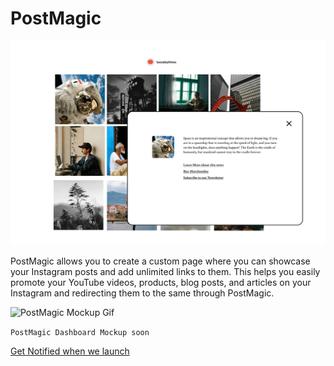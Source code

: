 # PostMagic
![PostMagic Mockup](https://raw.githubusercontent.com/postmagic/postmagic/refs/heads/main/1000111752.png)


PostMagic allows you to create a custom page where you can showcase your Instagram posts and add unlimited links to them. This helps you easily promote your YouTube videos, products, blog posts, and articles on your Instagram and redirecting them to the same through PostMagic.


![PostMagic Mockup Gif](https://raw.githubusercontent.com/postmagic/postmagic/refs/heads/main/1000111751.gif)


`PostMagic Dashboard Mockup soon`


[Get Notified when we launch](https://google.com)
